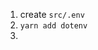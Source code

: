 1. create `src/.env`
2. `yarn add dotenv`
3. 
<!--stackedit_data:
eyJoaXN0b3J5IjpbMTIyNDQ2NDc2M119
-->